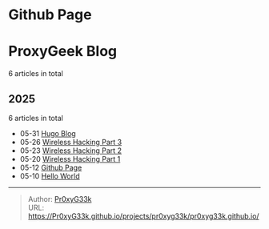 # Github Page

# ProxyGeek Blog

6 articles in total

## 2025

6 articles in total

- 05-31 [Hugo Blog](https://Pr0xyG33k.github.io/projects/pr0xyg33k/pr0xyg33k.github.io/ "2025-05-31 21:28:25")
- 05-26 [Wireless Hacking Part 3](https://Pr0xyG33k.github.io/posts/wireless03/ "2025-05-26 17:05:48")
- 05-23 [Wireless Hacking Part 2](https://Pr0xyG33k.github.io/posts/wireless02/ "2025-05-23 08:50:15")
- 05-20 [Wireless Hacking Part 1](https://Pr0xyG33k.github.io/posts/wireless01/ "2025-05-20 10:48:10")
- 05-12 [Github Page](https://Pr0xyG33k.github.io/posts/github/ "2025-05-12 18:26:49")
- 05-10 [Hello World](https://Pr0xyG33k.github.io/posts/hello-world/ "2025-05-10 02:47:00")


---

> Author: [Pr0xyG33k](https://github.com/Pr0xyG33k)  
> URL: https://Pr0xyG33k.github.io/projects/pr0xyg33k/pr0xyg33k.github.io/  

